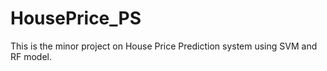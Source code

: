 # HousePrice_PS
This is the minor project on House Price Prediction system using SVM and RF model.

